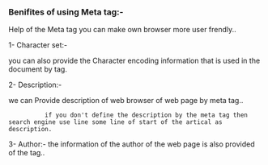 ### Benifites of using Meta tag:-
Help of the Meta tag you can make own browser more user frendly..

1- Character set:-
         <meta charset="utg-8">

you can also provide the Character encoding information that is used in the document by <meta> tag.

2- Description:- 
            <meta name="description" content=" All type of tutorial are free">

we can Provide description of web browser of web page by meta tag..
           
              if you don't define the description by the meta tag then search engine use line some line of start of the artical as description.

 3- Author:-
             <meta name="author" content="Shivam"> 
             the information of the author of the web page is also provided of the <meta> tag..            